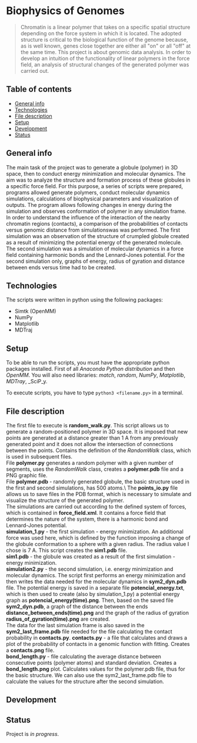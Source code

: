 # Biophysics of Genomes
> Chromatin is a linear polymer that takes on a specific spatial structure depending on the force system in which it is located. The adopted structure is critical to the biological function of the genome because, as is well known, genes close together are either all "on" or all "off" at the same time. This project is about genomic data analysis. In order to develop an intuition of the functionality of linear polymers in the force field, an analysis of structural changes of the generated polymer was carried out.


## Table of contents
* [General info](#general-info)
* [Technologies](#technologies)
* [File description](#file_description)
* [Setup](#setup)
* [Development](#development)
* [Status](#status)

## General info
The main task of the project was to generate a globule (polymer) in 3D space, then to conduct energy minimization and molecular dynamics. The aim was to analyze the structure and formation process of these globules in a specific force field. For this purpose, a series of scripts were prepared, programs allowed generate polymers, conduct molecular dynamics simulations, calculations of biophysical parameters and visualization of outputs. The program allows following changes in energy during the simulation and observes conformation of polymer in any simulation frame. In order to understand the influence of the interaction of the nearby chromatin regions (contacts), a comparison of the probabilities of contacts versus genomic distance from simulationswas was performed. The first simulation was an observation of the structure of crumpled globule created as a result of minimizing the potential energy of the generated molecule. The second simulation was a simulation of molecular dynamics in a force field containing harmonic bonds and the Lennard-Jones potential. For the second simulation only, graphs of energy, radius of gyration and distance between ends versus time had to be created.

## Technologies
The scripts were written in python using the following packages:
* Simtk (OpenMM)
* NumPy
* Matplotlib
* MDTraj

## Setup
To be able to run the scripts, you must have the appropriate python packages installed. First of all _Anaconda Python distribution_ and then _OpenMM_. You will also need libraries: _match_, _random_, _NumPy_, _Matplotlib_, _MDTray_, _SciP_y.

To execute scripts, you have to type `python3 <filename.py>` in a terminal.

## File description
The first file to execute is **random_walk.py**. This script allows us to generate a random-positioned polymer in 3D space. It is imposed that new points are generated at a distance greater than 1 A from any previously generated point and it does not allow the intersection of connections between the points. Contains the definition of the *RandomWalk* class, which is used in subsequent files.\
File **polymer.py** generates a random polymer with a given number of segments, uses the *RandomWalk* class, creates a **polymer.pdb** file and a PNG graphic file.\
File **polymer.pdb** - randomly generated globule, the basic structure used in the first and second simulations, has 500 atoms.\ 
The **points_io.py** file allows us to save files in the PDB format, which is necessary to simulate and visualize the structure of the generated polymer.\
The simulations are carried out according to the defined system of forces, which is contained in **force_field.xml**. It contains a force field that determines the nature of the system, there is a harmonic bond and Lennard-Jones potential.\
**simulation_1.py** - the first simulation - energy minimization. An additional force was used here, which is defined by the function imposing a change of the globule conformation to a sphere with a given radius. The radius value I chose is 7 A. This script creates the **sim1.pdb** file.\
**sim1.pdb** - the globule was created as a result of the first simulation - energy minimization.\
**simulation2.py** - the second simulation, i.e. energy minimization and molecular dynamics. The script first performs an energy minimization and then writes the data needed for the molecular dynamics in **sym2_dyn.pdb** file. The potential energy is saved in a separate file **potencial_energy.txt**, which is then used to create (also by simulation_1.py) a potential energy graph as **potencial_energy(time).png**. Then, based on the saved file **sym2_dyn.pdb**, a graph of the distance between the ends **distance_between_ends(time).png** and the graph of the radius of gyration  **radius_of_gyration(time).png** are created.\
The data for the last simulation frame is also saved in the **sym2_last_frame.pdb** file needed for the file calculating the contact probability in **contacts.py**.
**contacts.py** - a file that calculates and draws a plot of the probability of contacts in a genomic function with fitting. Creates a **contacts.png** file.\
**bond_length.py** - file calculating the average distance between consecutive points (polymer atoms) and standard deviation. Creates a **bond_length.png** plot. Calculates values for the polymer.pdb file, thus for the basic structure. We can also use the sym2_last_frame.pdb file to calculate the values for the structure after the second simulation.

## Development

## Status
Project is _in progress_.

